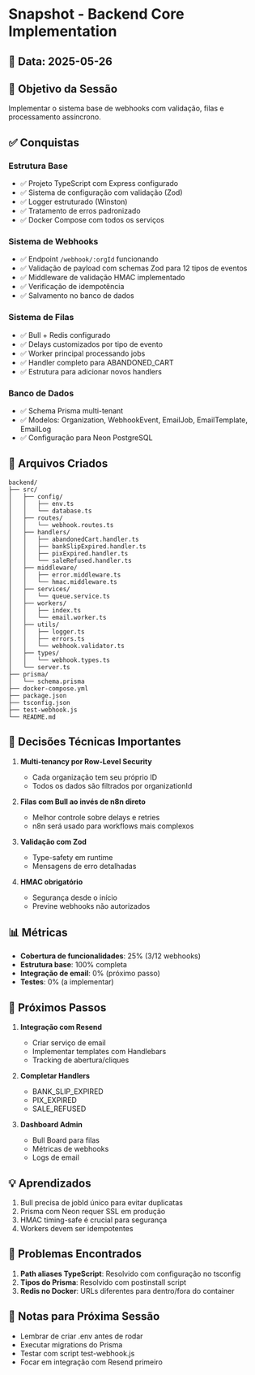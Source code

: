 # Snapshot - Backend Core Implementation

## 📅 Data: 2025-05-26

## 🎯 Objetivo da Sessão
Implementar o sistema base de webhooks com validação, filas e processamento assíncrono.

## ✅ Conquistas

### Estrutura Base
- ✅ Projeto TypeScript com Express configurado
- ✅ Sistema de configuração com validação (Zod)
- ✅ Logger estruturado (Winston)
- ✅ Tratamento de erros padronizado
- ✅ Docker Compose com todos os serviços

### Sistema de Webhooks
- ✅ Endpoint `/webhook/:orgId` funcionando
- ✅ Validação de payload com schemas Zod para 12 tipos de eventos
- ✅ Middleware de validação HMAC implementado
- ✅ Verificação de idempotência
- ✅ Salvamento no banco de dados

### Sistema de Filas
- ✅ Bull + Redis configurado
- ✅ Delays customizados por tipo de evento
- ✅ Worker principal processando jobs
- ✅ Handler completo para ABANDONED_CART
- ✅ Estrutura para adicionar novos handlers

### Banco de Dados
- ✅ Schema Prisma multi-tenant
- ✅ Modelos: Organization, WebhookEvent, EmailJob, EmailTemplate, EmailLog
- ✅ Configuração para Neon PostgreSQL

## 📁 Arquivos Criados
```
backend/
├── src/
│   ├── config/
│   │   ├── env.ts
│   │   └── database.ts
│   ├── routes/
│   │   └── webhook.routes.ts
│   ├── handlers/
│   │   ├── abandonedCart.handler.ts
│   │   ├── bankSlipExpired.handler.ts
│   │   ├── pixExpired.handler.ts
│   │   └── saleRefused.handler.ts
│   ├── middleware/
│   │   ├── error.middleware.ts
│   │   └── hmac.middleware.ts
│   ├── services/
│   │   └── queue.service.ts
│   ├── workers/
│   │   ├── index.ts
│   │   └── email.worker.ts
│   ├── utils/
│   │   ├── logger.ts
│   │   ├── errors.ts
│   │   └── webhook.validator.ts
│   ├── types/
│   │   └── webhook.types.ts
│   └── server.ts
├── prisma/
│   └── schema.prisma
├── docker-compose.yml
├── package.json
├── tsconfig.json
├── test-webhook.js
└── README.md
```

## 🔑 Decisões Técnicas Importantes

1. **Multi-tenancy por Row-Level Security**
   - Cada organização tem seu próprio ID
   - Todos os dados são filtrados por organizationId

2. **Filas com Bull ao invés de n8n direto**
   - Melhor controle sobre delays e retries
   - n8n será usado para workflows mais complexos

3. **Validação com Zod**
   - Type-safety em runtime
   - Mensagens de erro detalhadas

4. **HMAC obrigatório**
   - Segurança desde o início
   - Previne webhooks não autorizados

## 📊 Métricas
- **Cobertura de funcionalidades**: 25% (3/12 webhooks)
- **Estrutura base**: 100% completa
- **Integração de email**: 0% (próximo passo)
- **Testes**: 0% (a implementar)

## 🚀 Próximos Passos
1. **Integração com Resend**
   - Criar serviço de email
   - Implementar templates com Handlebars
   - Tracking de abertura/cliques

2. **Completar Handlers**
   - BANK_SLIP_EXPIRED
   - PIX_EXPIRED
   - SALE_REFUSED

3. **Dashboard Admin**
   - Bull Board para filas
   - Métricas de webhooks
   - Logs de email

## 💡 Aprendizados
1. Bull precisa de jobId único para evitar duplicatas
2. Prisma com Neon requer SSL em produção
3. HMAC timing-safe é crucial para segurança
4. Workers devem ser idempotentes

## 🐛 Problemas Encontrados
1. **Path aliases TypeScript**: Resolvido com configuração no tsconfig
2. **Tipos do Prisma**: Resolvido com postinstall script
3. **Redis no Docker**: URLs diferentes para dentro/fora do container

## 📝 Notas para Próxima Sessão
- Lembrar de criar .env antes de rodar
- Executar migrations do Prisma
- Testar com script test-webhook.js
- Focar em integração com Resend primeiro 